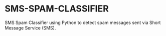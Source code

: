 # SMS-SPAM-CLASSIFIER
SMS Spam Classifier using Python to detect spam messages sent via Short Message Service (SMS). 
